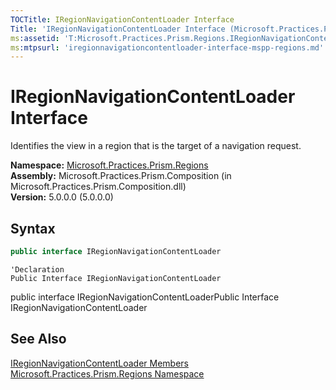 ```yaml
---
TOCTitle: IRegionNavigationContentLoader Interface
Title: 'IRegionNavigationContentLoader Interface (Microsoft.Practices.Prism.Regions)'
ms:assetid: 'T:Microsoft.Practices.Prism.Regions.IRegionNavigationContentLoader'
ms:mtpsurl: 'iregionnavigationcontentloader-interface-mspp-regions.md'
---
```


# IRegionNavigationContentLoader Interface

Identifies the view in a region that is the target of a navigation request.

**Namespace:** [Microsoft.Practices.Prism.Regions](/patterns-practices/reference/mspp-regions-namespace)  
**Assembly:** Microsoft.Practices.Prism.Composition (in Microsoft.Practices.Prism.Composition.dll)  
**Version:** 5.0.0.0 (5.0.0.0)

## Syntax
```C#
public interface IRegionNavigationContentLoader
```

```VB
'Declaration
Public Interface IRegionNavigationContentLoader
```

public interface IRegionNavigationContentLoaderPublic Interface IRegionNavigationContentLoader

## See Also

[IRegionNavigationContentLoader Members](/patterns-practices/reference/iregionnavigationcontentloader-members-mspp-regions)  
[Microsoft.Practices.Prism.Regions Namespace](/patterns-practices/reference/mspp-regions-namespace)  